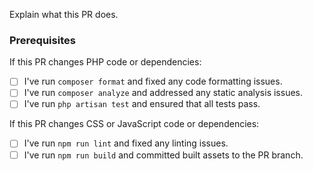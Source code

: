 Explain what this PR does.

### Prerequisites

If this PR changes PHP code or dependencies:

- [ ] I've run `composer format` and fixed any code formatting issues.
- [ ] I've run `composer analyze` and addressed any static analysis issues.
- [ ] I've run `php artisan test` and ensured that all tests pass.

If this PR changes CSS or JavaScript code or dependencies:

- [ ] I've run `npm run lint` and fixed any linting issues.
- [ ] I've run `npm run build` and committed built assets to the PR branch.
